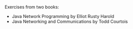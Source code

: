 Exercises from two books:
- Java Network Programming by Elliot Rusty Harold
- Java Networking and Communications by Todd Courtois
